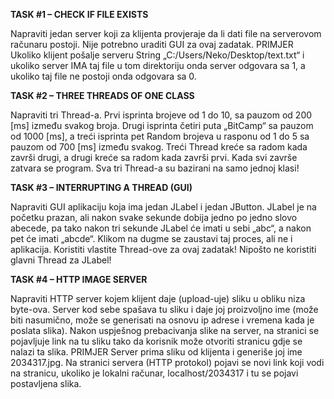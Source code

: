 **TASK #1 – CHECK IF FILE EXISTS**

Napraviti jedan server koji za klijenta provjeraje da li dati file na serverovom računaru postoji. Nije potrebno uraditi GUI za ovaj zadatak. PRIMJER Ukoliko klijent pošalje serveru String „C:/Users/Neko/Desktop/text.txt“ i ukoliko server IMA taj file u tom direktoriju onda server odgovara sa 1, a ukoliko taj file ne postoji onda odgovara sa 0.

**TASK #2 – THREE THREADS OF ONE CLASS**

Napraviti tri Thread-a. Prvi isprinta brojeve od 1 do 10, sa pauzom od 200 [ms] između svakog broja. Drugi isprinta četiri puta „BitCamp“ sa pauzom od 1000 [ms], a treći isprinta pet Random brojeva u rasponu od 1 do 5 sa pauzom od 700 [ms] između svakog. Treći Thread kreće sa radom kada završi drugi, a drugi kreće sa radom kada završi prvi. Kada svi završe zatvara se program. Sva tri Thread-a su bazirani na samo jednoj klasi!

**TASK #3 – INTERRUPTING A THREAD (GUI)**

Napraviti GUI aplikaciju koja ima jedan JLabel i jedan JButton. JLabel je na početku prazan, ali nakon svake sekunde dobija jedno po jedno slovo abecede, pa tako nakon tri sekunde JLabel će imati u sebi „abc“, a nakon pet će imati „abcde“. Klikom na dugme se zaustavi taj proces, ali ne i aplikacija. Koristiti vlastite Thread-ove za ovaj zadatak! Nipošto ne koristiti glavni Thread za JLabel!

**TASK #4 – HTTP IMAGE SERVER**

Napraviti HTTP server kojem klijent daje (upload-uje) sliku u obliku niza byte-ova. Server kod sebe spašava tu sliku i daje joj proizvoljno ime (može biti nasumično, može se generisati na osnovu ip adrese i vremena kada je poslata slika). Nakon uspješnog prebacivanja slike na server, na stranici se pojavljuje link na tu sliku tako da korisnik može otvoriti stranicu gdje se nalazi ta slika. PRIMJER Server prima sliku od klijenta i generiše joj ime 2034317.jpg. Na stranici servera (HTTP protokol) pojavi se novi link koji vodi na stranicu, ukoliko je lokalni računar, localhost/2034317 i tu se pojavi postavljena slika.